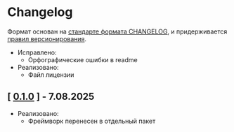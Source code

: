 # Changelog

Формат основан на [стандарте формата CHANGELOG](https://keepachangelog.com/en/1.0.0/),
и придерживается [правил версионирования](https://semver.org/spec/v2.0.0.html).

- Исправлено:
    - Орфографические ошибки в readme
- Реализовано:
    - Файл лицензии

## [ [0.1.0](https://github.com/Monoelf/Framework/tree/0.1.0) ] - 7.08.2025

- Реализовано:
    - Фреймворк перенесен в отдельный пакет
